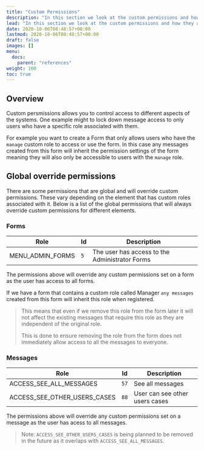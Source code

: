 ```yaml
---
title: "Custom Permissions"
description: "In this section we look at the custom permissions and how they affect access to messages in the system."
lead: "In this section we look at the custom permissions and how they affect access to messages in the system."
date: 2020-10-06T08:48:57+00:00
lastmod: 2020-10-06T08:48:57+00:00
draft: false
images: []
menu:
  docs:
    parent: "references"
weight: 100
toc: true
---
```


## Overview

Custom persmissions allows you to control access to different aspects of the systems. One example might to lock down message access to only users who have a specific role associated with them.

For example you want to create a Form that only allows users who have the `manage` custom role to access or use the form. In this case any messages created from this form will inherit the permission settings of the form meaning they will also only be accessible to users with the `manage` role.

## Global override permissions

There are some permissions that are global and will override custom permissions. These vary depending on the element that has custom roles associated with it. Below is a list of the global permissions that will always override custom permissions for different elements.

### Forms

| Role             | Id  | Description                                    |
| ---------------- | --- | ---------------------------------------------- |
| MENU_ADMIN_FORMS | `5` | The user has access to the Administrator Forms |

The permissions above will override any custom permissions set on a form as the user has access to all forms.

If we have a form that contains a custom role called Manager `any messages` created from this form will inherit this role when registered.

> This means that even if we remove this role from the form later it will not affect the existing messages that require this role as they are independent of the original role.
>
> This is done to ensure removing the role from the form does not immediately allow access to all the messages to everyone.

### Messages

| Role                         | Id   | Description                    |
| ---------------------------- | ---- | ------------------------------ |
| ACCESS_SEE_ALL_MESSAGES      | `57` | See all messages               |
| ACCESS_SEE_OTHER_USERS_CASES | `88` | User can see other users cases |

The permissions above will override any custom permissions set on a message as the user has acess to all messages.

> Note: `ACCESS_SEE_OTHER_USERS_CASES` is being planned to be removed in the future as it overlaps with `ACCESS_SEE_ALL_MESSAGES`.
